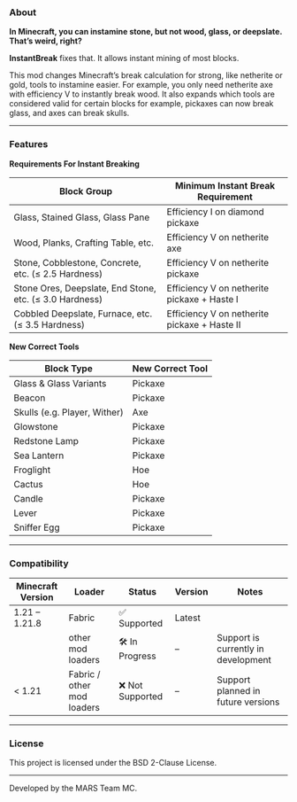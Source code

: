 ### About

**In Minecraft, you can instamine stone, but not wood, glass, or deepslate. That’s weird, right?**

**InstantBreak** fixes that. It allows instant mining of most blocks.

This mod changes Minecraft’s break calculation for strong, like netherite or gold, tools to instamine easier. For example, you only need netherite axe with efficiency V to instantly break wood.
It also expands which tools are considered valid for certain blocks for example, pickaxes can now break glass, and axes can break skulls.

---

### Features 

**Requirements For Instant Breaking**

| Block Group                                    | Minimum Instant Break Requirement                    |
| ---------------------------------------------- | -------------------------------------------- |
| Glass, Stained Glass, Glass Pane               | Efficiency I on diamond pickaxe              |
| Wood, Planks, Crafting Table, etc.             | Efficiency V on netherite axe                |
| Stone, Cobblestone, Concrete, etc. (≤ 2.5 Hardness)     | Efficiency V on netherite pickaxe            |
| Stone Ores, Deepslate, End Stone, etc. (≤ 3.0 Hardness) | Efficiency V on netherite pickaxe + Haste I  |
| Cobbled Deepslate, Furnace, etc. (≤ 3.5 Hardness)       | Efficiency V on netherite pickaxe + Haste II |

**New Correct Tools**

| Block Type                   | New Correct Tool |
| ---------------------------- | ---------------- |
| Glass & Glass Variants       | Pickaxe          |
| Beacon                       | Pickaxe          |
| Skulls (e.g. Player, Wither) | Axe              |
| Glowstone                    | Pickaxe          |
| Redstone Lamp                | Pickaxe          |
| Sea Lantern                  | Pickaxe          |
| Froglight                    | Hoe              |
| Cactus                       | Hoe              |
| Candle                       | Pickaxe          |
| Lever                        | Pickaxe          |
| Sniffer Egg                  | Pickaxe          |

---

### Compatibility

| Minecraft Version | Loader             | Status       | Version  | Notes                    |
|-------------------|--------------------|--------------|----------|--------------------------|
| 1.21 – 1.21.8     | Fabric             | ✅ Supported | Latest   |       |
|                   |  other mod loaders | 🛠 In Progress    | –     | Support is currently in development |
| < 1.21            | Fabric / other mod loaders | ❌ Not Supported | –      | Support planned in future versions         |

---

### License
This project is licensed under the BSD 2-Clause License.

---

Developed by the MARS Team MC.
